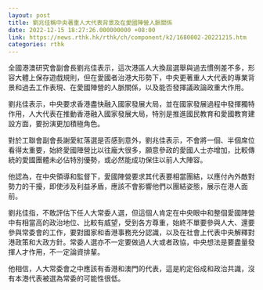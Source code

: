 ```yaml
---
layout: post
title: 劉兆佳稱中央著重人大代表背景及在愛國陣營人脈關係
date: 2022-12-15 18:27:26.000000000 +08:00
link: https://news.rthk.hk/rthk/ch/component/k2/1680002-20221215.htm
categories: rthk
---
```


全國港澳研究會副會長劉兆佳表示，這次港區人大換屆選舉與過去慣例差不多，形容大體上保存遊戲規則，但在愛國者治港大形勢下，中央更著重人大代表的專業背景和過去工作表現、在愛國陣營的人脈關係，以及能否發揮議政論政重大作用。

劉兆佳表示，中央要求香港盡快融入國家發展大局，並在國家發展過程中發揮獨特作用，人大代表在推動香港融入國家發展大局，特別是推進國民教育和愛國教育建設方面，要扮演更加積極角色。

對於工聯會副會長謝愛紅落選是否感到意外，劉兆佳表示，不會將一個、半個席位看得太重要，始終愛國陣營比以往龐大很多，願意參政的愛國人士亦增加，比較傳統的愛國團體未必佔特別優勢，或必然能成功保住以前人大陣容。

他認為，在中央領導和監督下，愛國陣營要求其代表要相當團結，以應付內外敵對勢力的干擾，即使涉及利益矛盾，應該不會影響他們以團結姿態，展示在港人面前。

劉兆佳指，不敢評估下任人大常委人選，但這個人肯定在中央眼中和整個愛國陣營中有相當高的政治地位、比較有威望，受到各方尊重，始終不單要參與人大、還要參與常委會的工作，要對國家和香港事務充分認識，以及在社會上代表中央解釋對港政策和大政方針。常委人選亦不一定要做過人大或者政協，中央想法是要盡量發揮人才作用，不一定論資排輩。

他相信，人大常委會之中應該有香港和澳門的代表，這是約定俗成和政治共識，沒有本港代表被選為常委的可能性很低。

